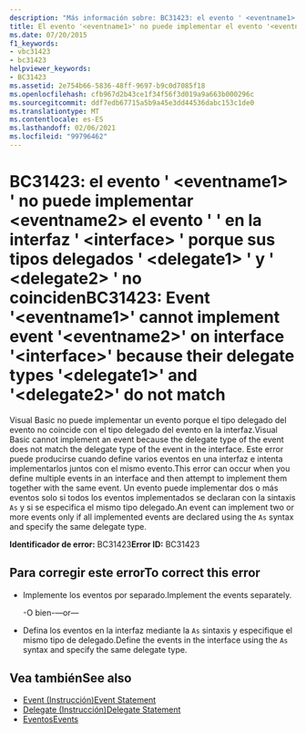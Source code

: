 ```yaml
---
description: "Más información sobre: BC31423: el evento ' <eventname1> ' no puede implementar <eventname2> el evento ' ' en la interfaz ' <interface> ' porque sus tipos delegados ' <delegate1> ' y ' <delegate2> ' no coinciden"
title: El evento '<eventname1>' no puede implementar el evento '<eventname2>' en la interfaz '<interface>' porque sus tipos delegados '<delegate1>' y '<delegate2>' no coinciden
ms.date: 07/20/2015
f1_keywords:
- vbc31423
- bc31423
helpviewer_keywords:
- BC31423
ms.assetid: 2e754b66-5836-48ff-9697-b9c0d7085f18
ms.openlocfilehash: cfb967d2b43ce1f34f56f3d019a9a663b000296c
ms.sourcegitcommit: ddf7edb67715a5b9a45e3dd44536dabc153c1de0
ms.translationtype: MT
ms.contentlocale: es-ES
ms.lasthandoff: 02/06/2021
ms.locfileid: "99796462"
---
```

# <a name="bc31423-event-eventname1-cannot-implement-event-eventname2-on-interface-interface-because-their-delegate-types-delegate1-and-delegate2-do-not-match"></a><span data-ttu-id="24163-103">BC31423: el evento ' \<eventname1> ' no puede implementar \<eventname2> el evento ' ' en la interfaz ' \<interface> ' porque sus tipos delegados ' \<delegate1> ' y ' \<delegate2> ' no coinciden</span><span class="sxs-lookup"><span data-stu-id="24163-103">BC31423: Event '\<eventname1>' cannot implement event '\<eventname2>' on interface '\<interface>' because their delegate types '\<delegate1>' and '\<delegate2>' do not match</span></span>

<span data-ttu-id="24163-104">Visual Basic no puede implementar un evento porque el tipo delegado del evento no coincide con el tipo delegado del evento en la interfaz.</span><span class="sxs-lookup"><span data-stu-id="24163-104">Visual Basic cannot implement an event because the delegate type of the event does not match the delegate type of the event in the interface.</span></span> <span data-ttu-id="24163-105">Este error puede producirse cuando define varios eventos en una interfaz e intenta implementarlos juntos con el mismo evento.</span><span class="sxs-lookup"><span data-stu-id="24163-105">This error can occur when you define multiple events in an interface and then attempt to implement them together with the same event.</span></span> <span data-ttu-id="24163-106">Un evento puede implementar dos o más eventos solo si todos los eventos implementados se declaran con la sintaxis `As` y si se especifica el mismo tipo delegado.</span><span class="sxs-lookup"><span data-stu-id="24163-106">An event can implement two or more events only if all implemented events are declared using the `As` syntax and specify the same delegate type.</span></span>

 <span data-ttu-id="24163-107">**Identificador de error:** BC31423</span><span class="sxs-lookup"><span data-stu-id="24163-107">**Error ID:** BC31423</span></span>

## <a name="to-correct-this-error"></a><span data-ttu-id="24163-108">Para corregir este error</span><span class="sxs-lookup"><span data-stu-id="24163-108">To correct this error</span></span>

- <span data-ttu-id="24163-109">Implemente los eventos por separado.</span><span class="sxs-lookup"><span data-stu-id="24163-109">Implement the events separately.</span></span>

     <span data-ttu-id="24163-110">-O bien-</span><span class="sxs-lookup"><span data-stu-id="24163-110">—or—</span></span>

- <span data-ttu-id="24163-111">Defina los eventos en la interfaz mediante la `As` sintaxis y especifique el mismo tipo de delegado.</span><span class="sxs-lookup"><span data-stu-id="24163-111">Define the events in the interface using the `As` syntax and specify the same delegate type.</span></span>

## <a name="see-also"></a><span data-ttu-id="24163-112">Vea también</span><span class="sxs-lookup"><span data-stu-id="24163-112">See also</span></span>

- [<span data-ttu-id="24163-113">Event (Instrucción)</span><span class="sxs-lookup"><span data-stu-id="24163-113">Event Statement</span></span>](../statements/event-statement.md)
- [<span data-ttu-id="24163-114">Delegate (Instrucción)</span><span class="sxs-lookup"><span data-stu-id="24163-114">Delegate Statement</span></span>](../statements/delegate-statement.md)
- [<span data-ttu-id="24163-115">Eventos</span><span class="sxs-lookup"><span data-stu-id="24163-115">Events</span></span>](../../programming-guide/language-features/events/index.md)
